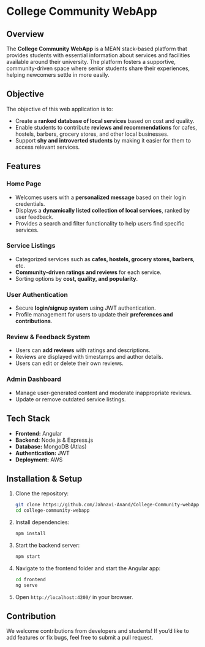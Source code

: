 # College Community WebApp

## Overview
The **College Community WebApp** is a MEAN stack-based platform that provides students with essential information about services and facilities available around their university. The platform fosters a supportive, community-driven space where senior students share their experiences, helping newcomers settle in more easily.

## Objective
The objective of this web application is to:
- Create a **ranked database of local services** based on cost and quality.
- Enable students to contribute **reviews and recommendations** for cafes, hostels, barbers, grocery stores, and other local businesses.
- Support **shy and introverted students** by making it easier for them to access relevant services.

## Features
### **Home Page**
- Welcomes users with a **personalized message** based on their login credentials.
- Displays a **dynamically listed collection of local services**, ranked by user feedback.
- Provides a search and filter functionality to help users find specific services.

### **Service Listings**
- Categorized services such as **cafes, hostels, grocery stores, barbers**, etc.
- **Community-driven ratings and reviews** for each service.
- Sorting options by **cost, quality, and popularity**.

### **User Authentication**
- Secure **login/signup system** using JWT authentication.
- Profile management for users to update their **preferences and contributions**.

### **Review & Feedback System**
- Users can **add reviews** with ratings and descriptions.
- Reviews are displayed with timestamps and author details.
- Users can edit or delete their own reviews.

### **Admin Dashboard**
- Manage user-generated content and moderate inappropriate reviews.
- Update or remove outdated service listings.

## Tech Stack
- **Frontend:** Angular
- **Backend:** Node.js & Express.js
- **Database:** MongoDB (Atlas)
- **Authentication:** JWT
- **Deployment:** AWS

## Installation & Setup
1. Clone the repository:
   ```bash
   git clone https://github.com/Jahnavi-Anand/College-Community-webApp.git
   cd college-community-webapp
   ```
2. Install dependencies:
   ```bash
   npm install
   ```
3. Start the backend server:
   ```bash
   npm start
   ```
4. Navigate to the frontend folder and start the Angular app:
   ```bash
   cd frontend
   ng serve
   ```
5. Open `http://localhost:4200/` in your browser.

## Contribution
We welcome contributions from developers and students! If you’d like to add features or fix bugs, feel free to submit a pull request.

